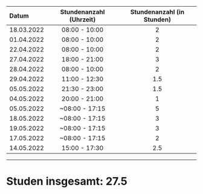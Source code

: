 | Datum      | Stundenanzahl (Uhrzeit) | Stundenanzahl (in Stunden) |
| :--------- | :---------------------: | :------------------------: |
| 18.03.2022 |      08:00 - 10:00      |             2              |
| 01.04.2022 |      08:00 - 10:00      |             2              |
| 22.04.2022 |      08:00 - 10:00      |             2              |
| 27.04.2022 |      18:00 - 21:00      |             3                |
| 28.04.2022 |      08:00 - 10:00      |             2              |
| 29.04.2022 |      11:00 - 12:30      |             1.5              |
| 05.05.2022 |      21:30 - 23:00      |             1.5              |
| 04.05.2022 |      20:00 - 21:00      |             1                |
| 05.05.2022 |     ~08:00 - 17:15      |             5              |
| 18.05.2022 |     ~08:00 - 17:15      |             3              |
| 19.05.2022 |     ~08:00 - 17:15      |             3              |
| 17.05.2022 |     ~08:00 - 17:15      |             2              |
| 14.05.2022 |      15:00 - 17:30      |             2.5             |
---

**Studen insgesamt: 27.5**
=======
